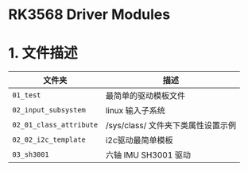 # RK3568 Driver Modules


# 1. 文件描述

| 文件夹 | 描述 |
| ---- | ---- |
| `01_test` | 最简单的驱动模板文件 |
| `02_input_subsystem` | linux 输入子系统 |
| `02_01_class_attribute` | /sys/class/ 文件夹下类属性设置示例 |
| `02_02_i2c_template` | i2c驱动最简单模板 |
| `03_sh3001` | 六轴 IMU SH3001 驱动 |

